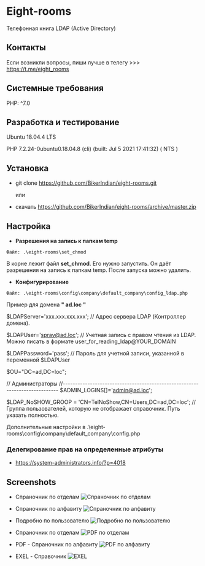 Eight-rooms
=====

Телефонная книга LDAP (Active Directory)

## Контакты
Если возникли вопросы, пиши лучше в телегу >>> https://t.me/eight_rooms

## Системные требования 
PHP: ^7.0

## Разработка и тестирование
Ubuntu 18.04.4 LTS

PHP 7.2.24-0ubuntu0.18.04.8 (cli) (built: Jul  5 2021 17:41:32) ( NTS )


## Установка 
* git clone https://github.com/BikerIndian/eight-rooms.git

  или 
* скачать https://github.com/BikerIndian/eight-rooms/archive/master.zip

## Настройка

* **Разрешения на запись к папкам temp**
```
Файл: .\eight-rooms\set_chmod
```
В корне лежит файл **set_chmod**. 
Его нужно запустить. Он даёт разрешения на запись к папкам temp.
После запуска можно удалить.


* **Конфигурирование**

```
Файл: .\eight-rooms\config\company\default_company\config_ldap.php
```

Пример для домена **" ad.loc "**

$LDAPServer='ххх.ххх.ххх.ххх';	// Адрес сервера LDAP (Контроллер домена).

$LDAPUser='sprav@ad.loc'; // Учетная запись c правом чтения из LDAP. Можно писать в формате user_for_reading_ldap@YOUR_DOMAIN

$LDAPPassword='pass'; // Пароль для учетной записи, указанной в переменной $LDAPUser

$OU="DC=ad,DC=loc";

// Администраторы
//----------------------------------------------------------------------------
$ADMIN_LOGINS[]='admin@ad.loc';

$LDAP_NoSHOW_GROOP = 'CN=TelNoShow,CN=Users,DC=ad,DC=loc'; // Группа пользователей, которую не отображает справочник. Путь указать полностью. 

Дополнительные настройки в 
.\eight-rooms\config\company\default_company\config.php

### Делегирование прав на определенные атрибуты
* https://system-administrators.info/?p=4018 
## Screenshots
* Спраночник по отделам
![Спраночник по отделам](https://raw.githubusercontent.com/BikerIndian/eight-rooms/master/temp/img/1.png)



* Спраночник по алфавиту
![Спраночник по алфавиту](https://raw.githubusercontent.com/BikerIndian/eight-rooms/master/temp/img/2.png)



* Подробно по пользователю
![Подробно по пользователю](https://raw.githubusercontent.com/BikerIndian/eight-rooms/master/temp/img/3.png)



* Спраночник по отделам
![PDF по отделам](https://raw.githubusercontent.com/BikerIndian/eight-rooms/master/temp/img/5.png)



* PDF - Спраночник по алфавиту
![PDF по алфавиту](https://raw.githubusercontent.com/BikerIndian/eight-rooms/master/temp/img/4.png)


* EXEL - Справочник
![EXEL](https://raw.githubusercontent.com/BikerIndian/eight-rooms/master/temp/img/6.png)
